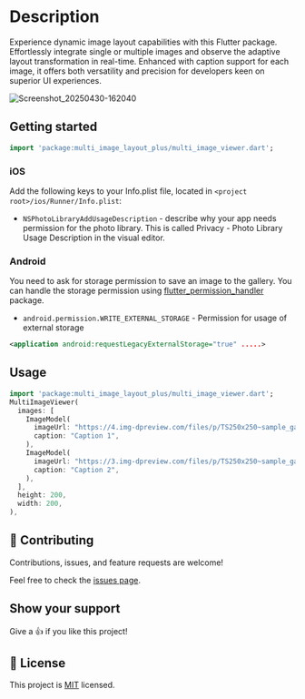 <!-- 
This README describes the package. If you publish this package to pub.dev,
this README's contents appear on the landing page for your package.

For information about how to write a good package README, see the guide for
[writing package pages](https://dart.dev/guides/libraries/writing-package-pages). 

For general information about developing packages, see the Dart guide for
[creating packages](https://dart.dev/guides/libraries/create-library-packages)
and the Flutter guide for
[developing packages and plugins](https://flutter.dev/developing-packages). 
-->
# Description

Experience dynamic image layout capabilities with this Flutter package.
Effortlessly integrate single or multiple images and observe the adaptive layout transformation in real-time.
Enhanced with caption support for each image, it offers both versatility and precision for developers keen on superior UI experiences.

![Screenshot_20250430-162040](https://github.com/user-attachments/assets/53622c5f-655e-4162-8369-da0e502267b0)


## Getting started

```dart
import 'package:multi_image_layout_plus/multi_image_viewer.dart';
```

### iOS

Add the following keys to your Info.plist file, located in `<project root>/ios/Runner/Info.plist`:

* `NSPhotoLibraryAddUsageDescription` - describe why your app needs permission for the photo library. This is called Privacy - Photo Library Usage Description in the visual editor.

### Android

You need to ask for storage permission to save an image to the gallery. You can handle the storage permission using [flutter_permission_handler](https://pub.dev/packages/permission_handler) package.

* `android.permission.WRITE_EXTERNAL_STORAGE` - Permission for usage of external storage

```xml
<application android:requestLegacyExternalStorage="true" .....>
```

## Usage

```dart
import 'package:multi_image_layout_plus/multi_image_viewer.dart';
MultiImageViewer(
  images: [
    ImageModel(
      imageUrl: "https://4.img-dpreview.com/files/p/TS250x250~sample_galleries/3800753625/4684313123.jpg",
      caption: "Caption 1",
    ),
    ImageModel(
      imageUrl: "https://3.img-dpreview.com/files/p/TS250x250~sample_galleries/3800753625/8719688791.jpg",
      caption: "Caption 2",
    ),
  ],
  height: 200,
  width: 200,
),
```

## 🤝 Contributing

Contributions, issues, and feature requests are welcome!

Feel free to check the [issues page](../../issues/).

## Show your support

Give a 👍 if you like this project!

## 📝 License

This project is [MIT](./LICENSE) licensed.
